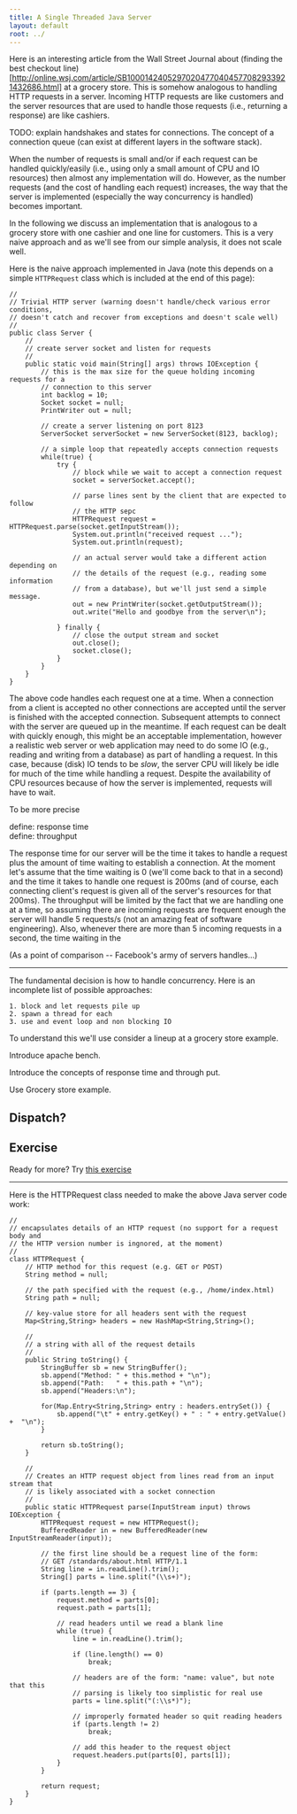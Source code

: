 ```yaml
---
title: A Single Threaded Java Server
layout: default
root: ../
---
```


Here is an interesting article from the Wall Street Journal about (finding the best checkout line)[http://online.wsj.com/article/SB10001424052970204770404577082933921432686.html] at a grocery store. This is somehow analogous to handling HTTP requests in a server. Incoming HTTP requests are like customers and the server resources that are used to handle those requests (i.e., returning a response) are like cashiers. 

TODO: explain handshakes and states for connections. The concept of a connection queue (can exist at different layers in the software stack).

When the number of requests is small and/or if each request can be handled quickly/easily (i.e., using only a small amount of CPU and IO resources) then almost any implementation will do. However, as the number requests (and the cost of handling each request) increases, the way that the server is implemented (especially the way concurrency is handled) becomes important.

In the following we discuss an implementation that is analogous to a grocery store with one cashier and one line for customers. This is a very naive approach and as we'll see from our simple analysis, it does not scale well.

Here is the naive approach implemented in Java (note this depends on a simple `HTTPRequest` class which is included at the end of this page):

	//
	// Trivial HTTP server (warning doesn't handle/check various error conditions,
	// doesn't catch and recover from exceptions and doesn't scale well)
	//
	public class Server {    
	    //
	    // create server socket and listen for requests
	    //
	    public static void main(String[] args) throws IOException {
	        // this is the max size for the queue holding incoming requests for a
	        // connection to this server
	        int backlog = 10;
	        Socket socket = null;
	        PrintWriter out = null;

	        // create a server listening on port 8123
	        ServerSocket serverSocket = new ServerSocket(8123, backlog);

	        // a simple loop that repeatedly accepts connection requests
	        while(true) {
	            try {
	                // block while we wait to accept a connection request
	                socket = serverSocket.accept();

	                // parse lines sent by the client that are expected to follow 
	                // the HTTP sepc
	                HTTPRequest request = HTTPRequest.parse(socket.getInputStream());
	                System.out.println("received request ...");
	                System.out.println(request);

	                // an actual server would take a different action depending on
	                // the details of the request (e.g., reading some information 
	                // from a database), but we'll just send a simple message.
	                out = new PrintWriter(socket.getOutputStream());
	                out.write("Hello and goodbye from the server\n");

	            } finally {
	                // close the output stream and socket
	                out.close();
	                socket.close();
	            }
	        }
	    }
	}

The above code handles each request one at a time. When a connection from a client is accepted no other connections are accepted until the server is finished with the accepted connection. Subsequent attempts to connect with the server are queued up in the meantime. If each request can be dealt with quickly enough, this might be an acceptable implementation, however a realistic web server or web application may need to do some IO (e.g., reading and writing from a database) as part of handling a request. In this case, because (disk) IO tends to be _slow_, the server CPU will likely be idle for much of the time while handling a request. Despite the availability of CPU resources because of how the server is implemented, requests will have to wait.

To be more precise

define: response time  
define: throughput

The response time for our server will be the time it takes to handle a request plus the amount of time waiting to establish a connection. At the moment let's assume that the time waiting is 0 (we'll come back to that in a second) and the time it takes to handle one request is 200ms (and of course, each connecting client's request is given all of the server's resources for that 200ms). The throughput will be limited by the fact that we are handling one at a time, so assuming there are incoming requests are frequent enough the server will handle 5 requests/s (not an amazing feat of software engineering). Also, whenever there are more than 5 incoming requests in a second, the time waiting in the 

(As a point of comparison -- Facebook's army of servers handles...)

---

The fundamental decision is how to handle concurrency. Here is an incomplete list of possible approaches:

	1. block and let requests pile up
	2. spawn a thread for each
	3. use and event loop and non blocking IO

To understand this we'll use consider a lineup at a grocery store example.

Introduce apache bench.

Introduce the concepts of response time and through put.

Use Grocery store example. 

## Dispatch?



## Exercise

Ready for more? Try [this exercise](../exercises/servers.html)

---

Here is the HTTPRequest class needed to make the above Java server code work:

	//
	// encapsulates details of an HTTP request (no support for a request body and
	// the HTTP version number is ingnored, at the moment)
	//
	class HTTPRequest {
	    // HTTP method for this request (e.g. GET or POST)
	    String method = null;

	    // the path specified with the request (e.g., /home/index.html)
	    String path = null;

	    // key-value store for all headers sent with the request
	    Map<String,String> headers = new HashMap<String,String>();

	    //
	    // a string with all of the request details
	    //
	    public String toString() {
	        StringBuffer sb = new StringBuffer();
	        sb.append("Method: " + this.method + "\n");
	        sb.append("Path:   " + this.path + "\n");
	        sb.append("Headers:\n");

	        for(Map.Entry<String,String> entry : headers.entrySet()) {
	            sb.append("\t" + entry.getKey() + " : " + entry.getValue() +  "\n");
	        }

	        return sb.toString();
	    }

	    //
	    // Creates an HTTP request object from lines read from an input stream that
	    // is likely associated with a socket connection
	    //
	    public static HTTPRequest parse(InputStream input) throws IOException {
	        HTTPRequest request = new HTTPRequest();
	        BufferedReader in = new BufferedReader(new InputStreamReader(input));

	        // the first line should be a request line of the form:
	        // GET /standards/about.html HTTP/1.1
	        String line = in.readLine().trim();
	        String[] parts = line.split("(\\s+)");

	        if (parts.length == 3) {
	            request.method = parts[0];
	            request.path = parts[1];

	            // read headers until we read a blank line
	            while (true) {
	                line = in.readLine().trim();

	                if (line.length() == 0)
	                    break;

	                // headers are of the form: "name: value", but note that this
	                // parsing is likely too simplistic for real use
	                parts = line.split("(:\\s*)");

	                // improperly formated header so quit reading headers
	                if (parts.length != 2)
	                    break;

	                // add this header to the request object
	                request.headers.put(parts[0], parts[1]);
	            }
	        }

	        return request;
	    }
	}
